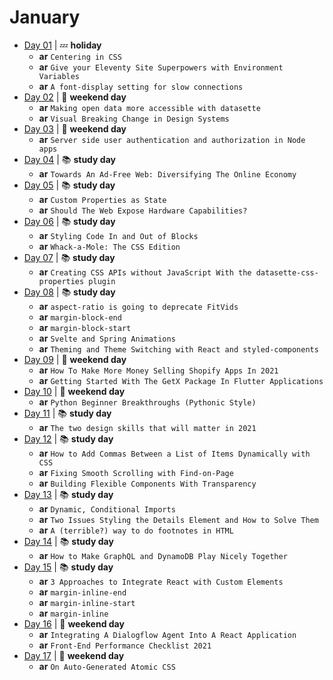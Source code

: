 # January

- [Day 01](01-01-2021.md) | :zzz: **holiday**
  - **ar** `Centering in CSS`
  - **ar** `Give your Eleventy Site Superpowers with Environment Variables`
  - **ar** `A font-display setting for slow connections`
- [Day 02](01-02-2021.md) | :sunrise_over_mountains: **weekend day**
  - **ar** `Making open data more accessible with datasette`
  - **ar** `Visual Breaking Change in Design Systems`
- [Day 03](01-03-2021.md) | :sunrise_over_mountains: **weekend day**
  - **ar** `Server side user authentication and authorization in Node apps`
- [Day 04](01-04-2021.md) | :books: **study day**
  - **ar** `Towards An Ad-Free Web: Diversifying The Online Economy`
- [Day 05](01-05-2021.md) | :books: **study day**
  - **ar** `Custom Properties as State`
  - **ar** `Should The Web Expose Hardware Capabilities?`
- [Day 06](01-06-2021.md) | :books: **study day**
  - **ar** `Styling Code In and Out of Blocks`
  - **ar** `Whack-a-Mole: The CSS Edition`
- [Day 07](01-07-2021.md) | :books: **study day**
  - **ar** `Creating CSS APIs without JavaScript With the datasette-css-properties plugin`
- [Day 08](01-08-2021.md) | :books: **study day**
  - **ar** `aspect-ratio is going to deprecate FitVids`
  - **ar** `margin-block-end`
  - **ar** `margin-block-start`
  - **ar** `Svelte and Spring Animations`
  - **ar** `Theming and Theme Switching with React and styled-components`
- [Day 09](01-09-2021.md) | :sunrise_over_mountains: **weekend day**
  - **ar** `How To Make More Money Selling Shopify Apps In 2021`
  - **ar** `Getting Started With The GetX Package In Flutter Applications`
- [Day 10](01-10-2021.md) | :sunrise_over_mountains: **weekend day**
  - **ar** `Python Beginner Breakthroughs (Pythonic Style)`
- [Day 11](01-11-2021.md) | :books: **study day**
  - **ar** `The two design skills that will matter in 2021`
- [Day 12](01-12-2021.md) | :books: **study day**
  - **ar** `How to Add Commas Between a List of Items Dynamically with CSS`
  - **ar** `Fixing Smooth Scrolling with Find-on-Page`
  - **ar** `Building Flexible Components With Transparency`
- [Day 13](01-13-2021.md) | :books: **study day**
  - **ar** `Dynamic, Conditional Imports`
  - **ar** `Two Issues Styling the Details Element and How to Solve Them`
  - **ar** `A (terrible?) way to do footnotes in HTML`
- [Day 14](01-14-2021.md) | :books: **study day**
  - **ar** `How to Make GraphQL and DynamoDB Play Nicely Together`
- [Day 15](01-15-2021.md) | :books: **study day**
  - **ar** `3 Approaches to Integrate React with Custom Elements`
  - **ar** `margin-inline-end`
  - **ar** `margin-inline-start`
  - **ar** `margin-inline`
- [Day 16](01-16-2021.md) | :sunrise_over_mountains: **weekend day**
  - **ar** `Integrating A Dialogflow Agent Into A React Application`
  - **ar** `Front-End Performance Checklist 2021`
- [Day 17](01-17-2021.md) | :sunrise_over_mountains: **weekend day**
  - **ar** `On Auto-Generated Atomic CSS`
